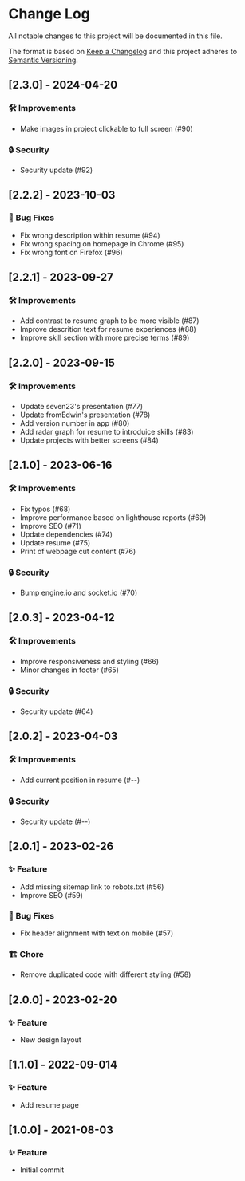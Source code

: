 
# Change Log
All notable changes to this project will be documented in this file.
 
The format is based on [Keep a Changelog](http://keepachangelog.com/)
and this project adheres to [Semantic Versioning](http://semver.org/).
 
<!---
## [Unreleased] - yyyy-mm-dd

### ✨ Feature – for new features
### 🛠 Improvements – for general improvements
### 🚨 Changed – for changes in existing functionality
### ⚠️ Deprecated – for soon-to-be removed features
### 📚 Documentation – for documentation update
### 🗑 Removed – for removed features
### 🐛 Bug Fixes – for any bug fixes
### 🔒 Security – in case of vulnerabilities
### 🏗 Chore – for tidying code

See for sample https://raw.githubusercontent.com/favoloso/conventional-changelog-emoji/master/CHANGELOG.md
-->
## [2.3.0] - 2024-04-20
### 🛠 Improvements
- Make images in project clickable to full screen (#90)
### 🔒 Security
- Security update (#92)

## [2.2.2] - 2023-10-03
### 🐛 Bug Fixes
- Fix wrong description within resume (#94) 
- Fix wrong spacing on homepage in Chrome (#95)
- Fix wrong font on Firefox (#96) 

## [2.2.1] - 2023-09-27
### 🛠 Improvements
- Add contrast to resume graph to be more visible (#87)
- Improve descrition text for resume experiences (#88)
- Improve skill section with more precise terms (#89)

## [2.2.0] - 2023-09-15
### 🛠 Improvements
- Update seven23's presentation (#77)
- Update fromEdwin's presentation (#78)
- Add version number in app (#80)
- Add radar graph for resume to introduice skills (#83)
- Update projects with better screens (#84)

## [2.1.0] - 2023-06-16
### 🛠 Improvements
- Fix typos (#68) 
- Improve performance based on lighthouse reports (#69)
- Improve SEO (#71)
- Update dependencies (#74)
- Update resume (#75)
- Print of webpage cut content (#76)
### 🔒 Security
- Bump engine.io and socket.io (#70) 

## [2.0.3] - 2023-04-12
### 🛠 Improvements
- Improve responsiveness and styling (#66)
- Minor changes in footer (#65)
### 🔒 Security
- Security update (#64)

## [2.0.2] - 2023-04-03
### 🛠 Improvements
- Add current position in resume (#--)
### 🔒 Security
- Security update (#--)

## [2.0.1] - 2023-02-26
### ✨ Feature
- Add missing sitemap link to robots.txt (#56)
- Improve SEO (#59)
### 🐛 Bug Fixes
- Fix header alignment with text on mobile (#57)
### 🏗 Chore
- Remove duplicated code with different styling (#58)

## [2.0.0] - 2023-02-20
### ✨ Feature
- New design layout

## [1.1.0] - 2022-09-014
### ✨ Feature
- Add resume page

## [1.0.0] - 2021-08-03
### ✨ Feature
- Initial commit

